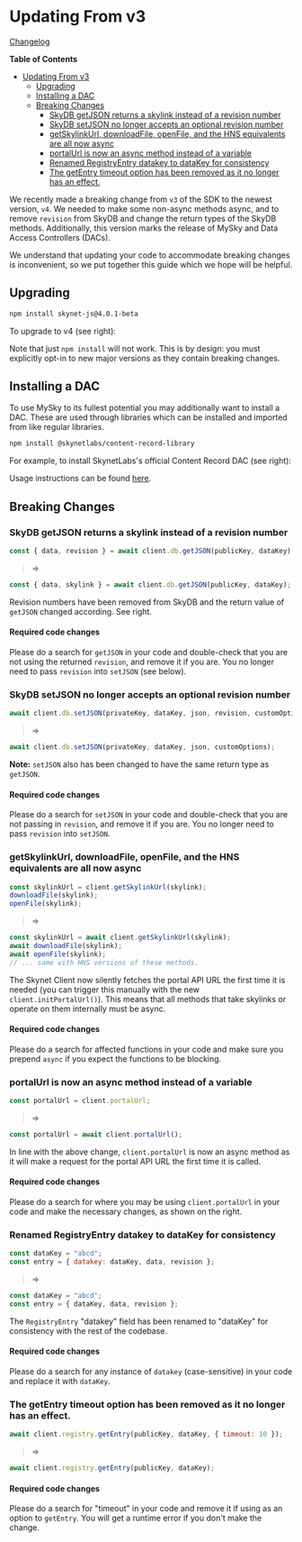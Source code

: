 # Updating From v3

[Changelog](https://github.com/SkynetLabs/skynet-js/blob/master/CHANGELOG-BETA.md)

<!-- markdown-toc start - Don't edit this section. Run M-x markdown-toc-refresh-toc -->
**Table of Contents**

- [Updating From v3](#updating-from-v3)
    - [Upgrading](#upgrading)
    - [Installing a DAC](#installing-a-dac)
    - [Breaking Changes](#breaking-changes)
        - [SkyDB getJSON returns a skylink instead of a revision number](#skydb-getjson-returns-a-skylink-instead-of-a-revision-number)
        - [SkyDB setJSON no longer accepts an optional revision number](#skydb-setjson-no-longer-accepts-an-optional-revision-number)
        - [getSkylinkUrl, downloadFile, openFile, and the HNS equivalents are all now async](#getskylinkurl-downloadfile-openfile-and-the-hns-equivalents-are-all-now-async)
        - [portalUrl is now an async method instead of a variable](#portalurl-is-now-an-async-method-instead-of-a-variable)
        - [Renamed RegistryEntry datakey to dataKey for consistency](#renamed-registryentry-datakey-to-datakey-for-consistency)
        - [The getEntry timeout option has been removed as it no longer has an effect.](#the-getentry-timeout-option-has-been-removed-as-it-no-longer-has-an-effect)

<!-- markdown-toc end -->

We recently made a breaking change from `v3` of the SDK to the newest version,
`v4`. We needed to make some non-async methods async, and to remove `revision` from SkyDB and change the return
types of the SkyDB methods. Additionally, this version marks the release of
MySky and Data Access Controllers (DACs).

We understand that updating your code to accommodate breaking changes is
inconvenient, so we put together this guide which we hope will be helpful.

## Upgrading

```sh
npm install skynet-js@4.0.1-beta
```

To upgrade to v4 (see right):

Note that just `npm install` will not work. This is by design: you must
explicitly opt-in to new major versions as they contain breaking changes.

## Installing a DAC

To use MySky to its fullest potential you may additionally want to install a
DAC. These are used through libraries which can be installed and imported from
like regular libraries.

```sh
npm install @skynetlabs/content-record-library
```

For example, to install SkynetLabs's official Content Record DAC (see right):

Usage instructions can be found [here](https://github.com/SkynetLabs/content-record-library).

## Breaking Changes

### SkyDB getJSON returns a skylink instead of a revision number

```javascript
const { data, revision } = await client.db.getJSON(publicKey, dataKey);
```

> =>

```javascript
const { data, skylink } = await client.db.getJSON(publicKey, dataKey);
```

Revision numbers have been removed from SkyDB and the return value of `getJSON`
changed according. See right.

#### Required code changes

Please do a search for `getJSON` in your code and double-check that you are not
using the returned `revision`, and remove it if you are. You no longer need to
pass `revision` into `setJSON` (see below).

### SkyDB setJSON no longer accepts an optional revision number

```javascript
await client.db.setJSON(privateKey, dataKey, json, revision, customOptions);
```

> =>

```javascript
await client.db.setJSON(privateKey, dataKey, json, customOptions);
```

**Note:** `setJSON` also has been changed to have the same return type as `getJSON`.

#### Required code changes

Please do a search for `setJSON` in your code and double-check that you are not
passing in `revision`, and remove it if you are. You no longer need to pass
`revision` into `setJSON`.

### getSkylinkUrl, downloadFile, openFile, and the HNS equivalents are all now async

```javascript
const skylinkUrl = client.getSkylinkUrl(skylink);
downloadFile(skylink);
openFile(skylink);
```

> =>

```javascript
const skylinkUrl = await client.getSkylinkUrl(skylink);
await downloadFile(skylink);
await openFile(skylink);
// ... same with HNS versions of these methods.
```

The Skynet Client now silently fetches the portal API URL the first time it is
needed (you can trigger this manually with the new `client.initPortalUrl()`).
This means that all methods that take skylinks or operate on them internally
must be async.

#### Required code changes

Please do a search for affected functions in your code and make sure you prepend
`async` if you expect the functions to be blocking.

### portalUrl is now an async method instead of a variable

```javascript
const portalUrl = client.portalUrl;
```

> =>

```javascript
const portalUrl = await client.portalUrl();
```

In line with the above change, `client.portalUrl` is now an async method as it
will make a request for the portal API URL the first time it is called.

#### Required code changes

Please do a search for where you may be using `client.portalUrl` in your code
and make the necessary changes, as shown on the right.

### Renamed RegistryEntry datakey to dataKey for consistency

```javascript
const dataKey = "abcd";
const entry = { datakey: dataKey, data, revision };
```

> =>

```javascript
const dataKey = "abcd";
const entry = { dataKey, data, revision };
```

The `RegistryEntry` "datakey" field has been renamed to "dataKey" for
consistency with the rest of the codebase.

#### Required code changes

Please do a search for any instance of `datakey` (case-sensitive) in your code
and replace it with `dataKey`.

### The getEntry timeout option has been removed as it no longer has an effect.

```javascript
await client.registry.getEntry(publicKey, dataKey, { timeout: 10 });
```

> =>

```javascript
await client.registry.getEntry(publicKey, dataKey);
```

#### Required code changes

Please do a search for "timeout" in your code and remove it if using as an
option to `getEntry`. You will get a runtime error if you don't make the change.
